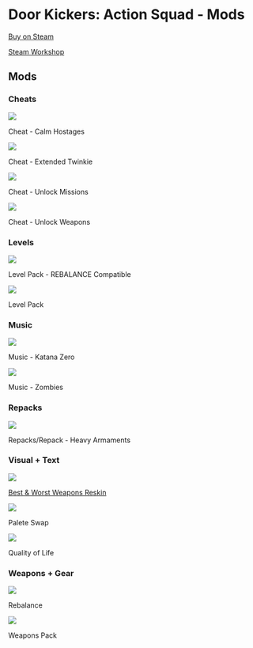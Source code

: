 # Door Kickers: Action Squad - Mods

[Buy on Steam](https://store.steampowered.com/app/686200/Door_Kickers_Action_Squad/)

[Steam Workshop](https://steamcommunity.com/app/686200/workshop/)

## Mods

### Cheats

![](_Resources/Workshop%20Banners/mod_images/Cheats/Cheat%20-%20Calm%20Hostages.png)

Cheat - Calm Hostages

![](_Resources/Workshop%20Banners/mod_images/Cheats/Cheat%20-%20Extended%20Twinkie.png)

Cheat - Extended Twinkie

![](_Resources/Workshop%20Banners/mod_images/Cheats/Cheat%20-%20Unlock%20Missions.png)

Cheat - Unlock Missions

![](_Resources/Workshop%20Banners/mod_images/Cheats/Cheat%20-%20Unlock%20Weapons.png)

Cheat - Unlock Weapons

### Levels

![](_Resources/Workshop%20Banners/mod_images/Levels/LevelvPack%20-%20REBALANCE%20Compatible.png)

Level Pack - REBALANCE Compatible

![](_Resources/Workshop%20Banners/mod_images/Levels/Level%20Pack.png)

Level Pack

### Music

![](_Resources/Workshop%20Banners/mod_images/Music/Music%20-%20Katana%20Zero.png)

Music - Katana Zero

![](_Resources/Workshop%20Banners/mod_images/Music/Music%20-%20Zombies.png)

Music - Zombies

### Repacks

![](_Resources/Workshop%20Banners/mod_images/Repacks/Repack%20-%20Heavy%20Armaments.png)

Repacks/Repack - Heavy Armaments

### Visual + Text

![](_Resources/Workshop%20Banners/mod_images/Visual%20+%20Text/Best%20&%20Worst%20Weapons%20Reskin.png)

[Best & Worst Weapons Reskin](https://steamcommunity.com/workshop/filedetails/?id=1948093436)

![](_Resources/Workshop%20Banners/mod_images/Visual%20+%20Text/Palete%20Swap.png)

Palete Swap

![](_Resources/Workshop%20Banners/mod_images/Visual%20+%20Text/Quality%20of%20Life.png)

Quality of Life

### Weapons + Gear

![](_Resources/Workshop%20Banners/mod_images/Weapons%20+%20Gear/Rebalance.png)

Rebalance

![](_Resources/Workshop%20Banners/mod_images/Weapons%20+%20Gear/Weapons%20Pack.png)

Weapons Pack

